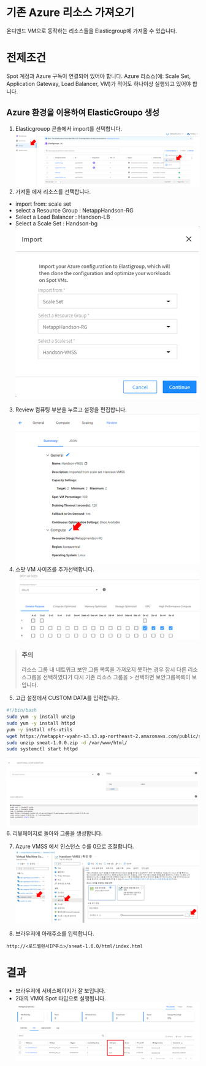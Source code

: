# 기존 Azure 리소스 가져오기
온디멘드 VM으로 동작하는 리소스들을 Elasticgroup에 가져올 수 있습니다.

# 전제조건
Spot 계정과 Azure 구독이 연결되어 있어야 합니다.
Azure 리소스(예: Scale Set, Application Gateway, Load Balancer, VM)가 적어도 하나이상 실행되고 있어야 합니다.

## Azure 환경을 이용하여 ElasticGroupo 생성
1. Elasticgrouop 콘솔에서 import를 선택합니다. </br>
![elasticgroupGUIguide1](./Images/elasticgroupGUIguide1.png)
2. 가져올 에저 리소스를 선택합니다.
- import from: scale set </br>
- select a Resource Group : NetappHandson-RG
- Select a Load Balancer : Handson-LB
- Select a Scale Set : Handson-bg </br>
![choiceimportresource2](./Images/choiceimportresource2.png)
3. Review 컴퓨팅 부분을 누르고 설정을 편집합니다.
![reviewGUIguide1](./Images/reviewGUIguide1.png)
4. 스팟 VM 사이즈를 추가선택합니다.</br>
![addSpotVMsize](./Images/addSpotVMsize.png)

> ### 주의
> 리소스 그룹 내 네트워크 보안 그룹 목록을 가져오지 못하는 경우 잠시 다른 리소스그룹을 선택하였다가 다시 기존 리소스 그룹을 > 선택하면 보안그룹목록이 보입니다.

5. 고급 설정에서 CUSTOM DATA를 입력합니다.
```bash
#!/bin/bash
sudo yum -y install unzip 
sudo yum -y install httpd 
yum -y install nfs-utils 
wget https://netappkr-wyahn-s3.s3.ap-northeast-2.amazonaws.com/public/sneat-1.0.0.zip
sudo unzip sneat-1.0.0.zip -d /var/www/html/
sudo systemctl start httpd
```
![customdata](./Images/customdata.png)
6. 리뷰페이지로 돌아와 그룹을 생성합니다.

7. Azure VMSS 에서 인스턴스 수를 0으로 조절합니다. 
![ScaleinHandsonVMSS](./Images/ScaleinHandsonVMSS.png)

8. 브라우저에 아래주소를 입력합니다.
```url
http://<로드벨런서IP주소>/sneat-1.0.0/html/index.html
```

# 결과
- 브라우저에 서비스페이지가 잘 보입니다.
- 2대의 VM이 Spot 타입으로 실행됩니다.
![CreateElasticGroupViewVM](./Images/CreateElasticGroupViewVM.png)